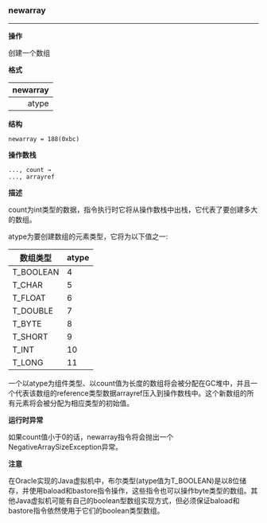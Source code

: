 ### newarray

----

**操作**

创建一个数组

**格式**

|newarray|
|--------:|
|atype|

**结构**
```
newarray = 188(0xbc)
```

**操作数栈**
```
..., count →
..., arrayref
```

**描述**

count为int类型的数据，指令执行时它将从操作数栈中出栈，它代表了要创建多大的数组。

atype为要创建数组的元素类型，它将为以下值之一:

|数组类型|atype|
|---|---|
|T_BOOLEAN|4|
|T_CHAR|5|
|T_FLOAT|6|
|T_DOUBLE|7|
|T_BYTE|8|
|T_SHORT|9|
|T_INT|10|
|T_LONG|11|

一个以atype为组件类型、以count值为长度的数组将会被分配在GC堆中，并且一个代表该数组的reference类型数据arrayref压入到操作数栈中。这个新数组的所有元素将会被分配为相应类型的初始值。

**运行时异常**

如果count值小于0的话，newarray指令将会抛出一个NegativeArraySizeException异常。

**注意**

在Oracle实现的Java虚拟机中，布尔类型(atype值为T_BOOLEAN)是以8位储存，并使用baload和bastore指令操作，这些指令也可以操作byte类型的数组。其他Java虚拟机可能有自己的boolean型数组实现方式，但必须保证baload和bastore指令依然使用于它们的boolean类型数组。
